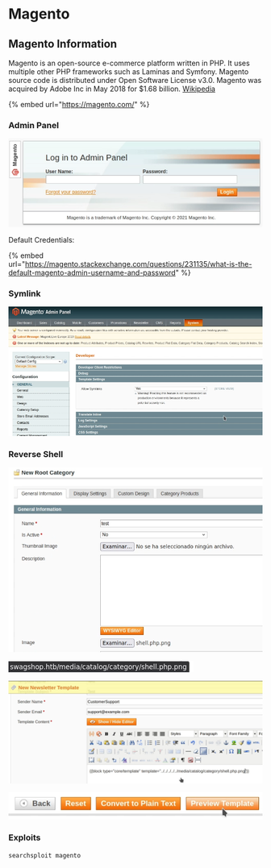 # Magento

## Magento Information

 Magento is an open-source e-commerce platform written in PHP. It uses multiple other PHP frameworks such as Laminas and Symfony. Magento source code is distributed under Open Software License v3.0. Magento was acquired by Adobe Inc in May 2018 for $1.68 billion. [Wikipedia](https://en.wikipedia.org/wiki/Magento)

{% embed url="https://magento.com/" %}

### Admin Panel

![Magento Admin Panel](../../../.gitbook/assets/image%20%2811%29.png)

Default Credentials:

{% embed url="https://magento.stackexchange.com/questions/231135/what-is-the-default-magento-admin-username-and-password" %}

### Symlink

![Template Symlink](../../../.gitbook/assets/image%20%2815%29.png)

### Reverse Shell

![Upload Reverse Shell](../../../.gitbook/assets/image%20%2814%29.png)

![Mouse Hovering on Reverse Shell File](../../../.gitbook/assets/image%20%2813%29.png)

![New Template with Directory Traversal ](../../../.gitbook/assets/image%20%2812%29.png)

![Preview Template to Excute Reverse Shell File](../../../.gitbook/assets/image%20%2818%29.png)

### Exploits

```text
searchsploit magento
```

